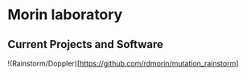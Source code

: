 # Morin laboratory
## Current Projects and Software

!(Rainstorm/Doppler)[https://github.com/rdmorin/mutation_rainstorm]
